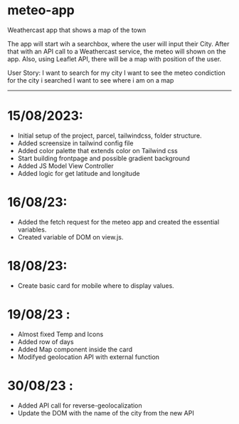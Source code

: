 # meteo-app

Weathercast app that shows a map of the town

The app will start wih a searchbox, where the user will input their City.
After that with an API call to a Weathercast service, the meteo will shown on the app.
Also, using Leaflet API, there will be a map with position of the user.

User Story:
I want to search for my city
I want to see the meteo condiction for the city i searched
I want to see where i am on a map

---

# 15/08/2023:

- Initial setup of the project, parcel, tailwindcss, folder structure.
- Added screensize in tailwind config file
- Added color palette that extends color on Tailwind css
- Start building frontpage and possible gradient background
- Added JS Model View Controller
- Added logic for get latitude and longitude

# 16/08/23:

- Added the fetch request for the meteo app and created the essential variables.
- Created variable of DOM on view.js.

# 18/08/23:

- Create basic card for mobile where to display values.

# 19/08/23 :

- Almost fixed Temp and Icons
- Added row of days
- Added Map component inside the card
- Modifyed geolocation API with external function

# 30/08/23 :

- Added API call for reverse-geolocalization
- Update the DOM with the name of the city from the new API
